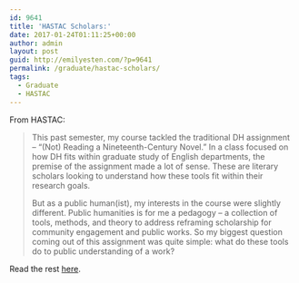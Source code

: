 ```yaml
---
id: 9641
title: 'HASTAC Scholars:'
date: 2017-01-24T01:11:25+00:00
author: admin
layout: post
guid: http://emilyesten.com/?p=9641
permalink: /graduate/hastac-scholars/
tags:
  - Graduate
  - HASTAC
---
```

From HASTAC:

> This past semester, my course tackled the traditional DH assignment – “(Not) Reading a Nineteenth-Century Novel.” In a class focused on how DH fits within graduate study of English departments, the premise of the assignment made a lot of sense. These are literary scholars looking to understand how these tools fit within their research goals.
>
> But as a public human(ist), my interests in the course were slightly different. Public humanities is for me a pedagogy – a collection of tools, methods, and theory to address reframing scholarship for community engagement and public works. So my biggest question coming out of this assignment was quite simple: what do these tools do to public understanding of a work?

Read the rest <a href="https://www.hastac.org/blogs/sheishistoric/2017/01/23/not-reading-19th-century-novel-and-dhph-relationship" target="_blank">here</a>.
